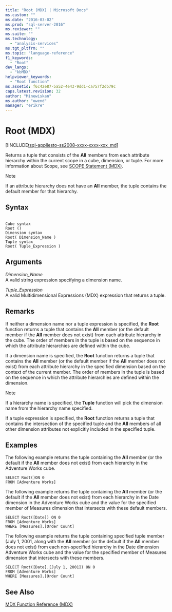 ```yaml
---
title: "Root (MDX) | Microsoft Docs"
ms.custom: ""
ms.date: "2016-03-02"
ms.prod: "sql-server-2016"
ms.reviewer: ""
ms.suite: ""
ms.technology: 
  - "analysis-services"
ms.tgt_pltfrm: ""
ms.topic: "language-reference"
f1_keywords: 
  - "Root"
dev_langs: 
  - "kbMDX"
helpviewer_keywords: 
  - "Root function"
ms.assetid: f6c42e87-5a52-4e43-9dd1-ca757f2db79c
caps.latest.revision: 32
author: "Minewiskan"
ms.author: "owend"
manager: "erikre"
---
```

# Root (MDX)
[!INCLUDE[tsql-appliesto-ss2008-xxxx-xxxx-xxx_md](../includes/tsql-appliesto-ss2008-xxxx-xxxx-xxx-md.md)]

  Returns a tuple that consists of the **All** members from each attribute hierarchy within the current scope in a cube, dimension, or tuple. For more information about Scope, see [SCOPE Statement &#40;MDX&#41;](../mdx/mdx-scripting-scope.md).  
  
> [!NOTE]  
>  If an attribute hierarchy does not have an **All** member, the tuple contains the default member for that hierarchy.  
  
## Syntax  
  
```  
  
Cube syntax  
Root ()  
Dimension syntax  
Root( Dimension_Name )  
Tuple syntax  
Root( Tuple_Expression )  
```  
  
## Arguments  
 *Dimension_Name*  
 A valid string expression specifying a dimension name.  
  
 *Tuple_Expression*  
 A valid Multidimensional Expressions (MDX) expression that returns a tuple.  
  
## Remarks  
 If neither a dimension name nor a tuple expression is specified, the **Root** function returns a tuple that contains the **All** member (or the default member if the **All** member does not exist) from each attribute hierarchy in the cube. The order of members in the tuple is based on the sequence in which the attribute hierarchies are defined within the cube.  
  
 If a dimension name is specified, the **Root** function returns a tuple that contains the **All** member (or the default member if the **All** member does not exist) from each attribute hierarchy in the specified dimension based on the context of the current member. The order of members in the tuple is based on the sequence in which the attribute hierarchies are defined within the dimension.  
  
> [!NOTE]  
>  If a hierarchy name is specified, the **Tuple** function will pick the dimension name from the hierarchy name specified.  
  
 If a tuple expression is specified, the **Root** function returns a tuple that contains the intersection of the specified tuple and the **All** members of all other dimension attributes not explicitly included in the specified tuple.  
  
## Examples  
 The following example returns the tuple containing the **All** member (or the default if the **All** member does not exist) from each hierarchy in the Adventure Works cube.  
  
```  
SELECT Root()ON 0  
FROM [Adventure Works]  
```  
  
 The following example returns the tuple containing the **All** member (or the default if the **All** member does not exist) from each hierarchy in the Date dimension in the Adventure Works cube and the value for the specified member of Measures dimension that intersects with these default members.  
  
```  
SELECT Root([Date]) ON 0  
FROM [Adventure Works]  
WHERE [Measures].[Order Count]  
```  
  
 The following example returns the tuple containing specified tuple member (July 1, 2001, along with the **All** member (or the default if the **All** member does not exist) from each non-specified hierarchy in the Date dimension Adventure Works cube and the value for the specified member of Measures dimension that intersects with these members.  
  
```  
SELECT Root([Date].[July 1, 2001]) ON 0  
FROM [Adventure Works]  
WHERE [Measures].[Order Count]  
```  
  
## See Also  
 [MDX Function Reference &#40;MDX&#41;](../mdx/mdx-function-reference-mdx.md)  
  
  
